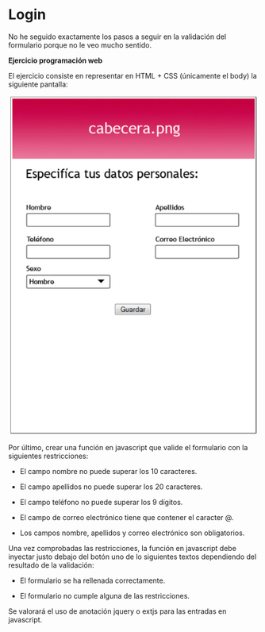 # Login

No he seguido exactamente los pasos a seguir en la validación del formulario porque no le veo mucho sentido.

**Ejercicio programación web**

El ejercicio consiste en representar en HTML + CSS (únicamente el body) la siguiente
pantalla:

![form](form.PNG)

Por último, crear una función en javascript que valide el formulario con la siguientes
restricciones:

  * El campo nombre no puede superar los 10 caracteres.

  * El campo apellidos no puede superar los 20 caracteres.

  * El campo teléfono no puede superar los 9 dígitos.

  * El campo de correo electrónico tiene que contener el caracter @.

  * Los campos nombre, apellidos y correo electrónico son obligatorios.


Una vez comprobadas las restricciones, la función en javascript debe inyectar justo
debajo del botón uno de lo siguientes textos dependiendo del resultado de la validación:

  * El formulario se ha rellenada correctamente.

  * El formulario no cumple alguna de las restricciones.

Se valorará el uso de anotación jquery o extjs para las entradas en javascript.
